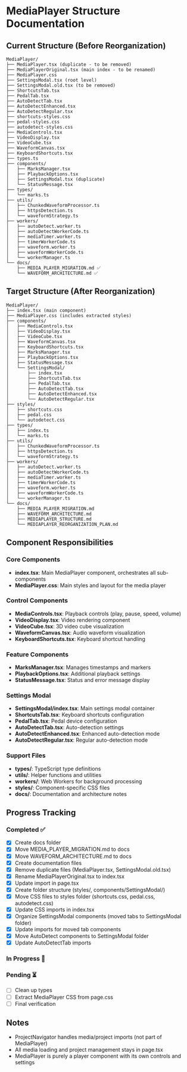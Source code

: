 # MediaPlayer Structure Documentation

## Current Structure (Before Reorganization)
```
MediaPlayer/
├── MediaPlayer.tsx (duplicate - to be removed)
├── MediaPlayerOriginal.tsx (main index - to be renamed)
├── MediaPlayer.css
├── SettingsModal.tsx (root level)
├── SettingsModal.old.tsx (to be removed)
├── ShortcutsTab.tsx
├── PedalTab.tsx
├── AutoDetectTab.tsx
├── AutoDetectEnhanced.tsx
├── AutoDetectRegular.tsx
├── shortcuts-styles.css
├── pedal-styles.css
├── autodetect-styles.css
├── MediaControls.tsx
├── VideoDisplay.tsx
├── VideoCube.tsx
├── WaveformCanvas.tsx
├── KeyboardShortcuts.tsx
├── types.ts
├── components/
│   ├── MarksManager.tsx
│   ├── PlaybackOptions.tsx
│   ├── SettingsModal.tsx (duplicate)
│   └── StatusMessage.tsx
├── types/
│   └── marks.ts
├── utils/
│   ├── ChunkedWaveformProcessor.ts
│   ├── httpsDetection.ts
│   └── waveformStrategy.ts
├── workers/
│   ├── autoDetect.worker.ts
│   ├── autoDetectWorkerCode.ts
│   ├── mediaTimer.worker.ts
│   ├── timerWorkerCode.ts
│   ├── waveform.worker.ts
│   ├── waveformWorkerCode.ts
│   └── workerManager.ts
└── docs/
    ├── MEDIA_PLAYER_MIGRATION.md ✅
    └── WAVEFORM_ARCHITECTURE.md ✅
```

## Target Structure (After Reorganization)
```
MediaPlayer/
├── index.tsx (main component)
├── MediaPlayer.css (includes extracted styles)
├── components/
│   ├── MediaControls.tsx
│   ├── VideoDisplay.tsx
│   ├── VideoCube.tsx
│   ├── WaveformCanvas.tsx
│   ├── KeyboardShortcuts.tsx
│   ├── MarksManager.tsx
│   ├── PlaybackOptions.tsx
│   ├── StatusMessage.tsx
│   └── SettingsModal/
│       ├── index.tsx
│       ├── ShortcutsTab.tsx
│       ├── PedalTab.tsx
│       ├── AutoDetectTab.tsx
│       ├── AutoDetectEnhanced.tsx
│       └── AutoDetectRegular.tsx
├── styles/
│   ├── shortcuts.css
│   ├── pedal.css
│   └── autodetect.css
├── types/
│   ├── index.ts
│   └── marks.ts
├── utils/
│   ├── ChunkedWaveformProcessor.ts
│   ├── httpsDetection.ts
│   └── waveformStrategy.ts
├── workers/
│   ├── autoDetect.worker.ts
│   ├── autoDetectWorkerCode.ts
│   ├── mediaTimer.worker.ts
│   ├── timerWorkerCode.ts
│   ├── waveform.worker.ts
│   ├── waveformWorkerCode.ts
│   └── workerManager.ts
└── docs/
    ├── MEDIA_PLAYER_MIGRATION.md
    ├── WAVEFORM_ARCHITECTURE.md
    ├── MEDIAPLAYER_STRUCTURE.md
    └── MEDIAPLAYER_REORGANIZATION_PLAN.md
```

## Component Responsibilities

### Core Components
- **index.tsx**: Main MediaPlayer component, orchestrates all sub-components
- **MediaPlayer.css**: Main styles and layout for the media player

### Control Components
- **MediaControls.tsx**: Playback controls (play, pause, speed, volume)
- **VideoDisplay.tsx**: Video rendering component
- **VideoCube.tsx**: 3D video cube visualization
- **WaveformCanvas.tsx**: Audio waveform visualization
- **KeyboardShortcuts.tsx**: Keyboard shortcut handling

### Feature Components
- **MarksManager.tsx**: Manages timestamps and markers
- **PlaybackOptions.tsx**: Additional playback settings
- **StatusMessage.tsx**: Status and error message display

### Settings Modal
- **SettingsModal/index.tsx**: Main settings modal container
- **ShortcutsTab.tsx**: Keyboard shortcuts configuration
- **PedalTab.tsx**: Pedal device configuration
- **AutoDetectTab.tsx**: Auto-detection settings
- **AutoDetectEnhanced.tsx**: Enhanced auto-detection mode
- **AutoDetectRegular.tsx**: Regular auto-detection mode

### Support Files
- **types/**: TypeScript type definitions
- **utils/**: Helper functions and utilities
- **workers/**: Web Workers for background processing
- **styles/**: Component-specific CSS files
- **docs/**: Documentation and architecture notes

## Progress Tracking

### Completed ✅
- [x] Create docs folder
- [x] Move MEDIA_PLAYER_MIGRATION.md to docs
- [x] Move WAVEFORM_ARCHITECTURE.md to docs
- [x] Create documentation files
- [x] Remove duplicate files (MediaPlayer.tsx, SettingsModal.old.tsx)
- [x] Rename MediaPlayerOriginal.tsx to index.tsx
- [x] Update import in page.tsx
- [x] Create folder structure (styles/, components/SettingsModal/)
- [x] Move CSS files to styles folder (shortcuts.css, pedal.css, autodetect.css)
- [x] Update CSS imports in index.tsx
- [x] Organize SettingsModal components (moved tabs to SettingsModal folder)
- [x] Update imports for moved tab components
- [x] Move AutoDetect components to SettingsModal folder
- [x] Update AutoDetectTab imports

### In Progress 🔄

### Pending ⏳
- [ ] Clean up types
- [ ] Extract MediaPlayer CSS from page.css
- [ ] Final verification

## Notes
- ProjectNavigator handles media/project imports (not part of MediaPlayer)
- All media loading and project management stays in page.tsx
- MediaPlayer is purely a player component with its own controls and settings